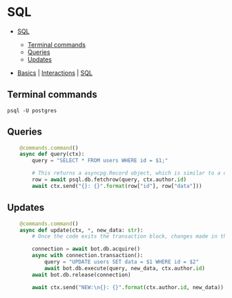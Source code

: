 # SQL

- [SQL](#sql)
	- [Terminal commands](#terminal-commands)
	- [Queries](#queries)
	- [Updates](#updates)

- [Basics](.basics.md) | [Interactions](interactions.md) | [SQL](sql.md)

## Terminal commands

```
psql -U postgres
```

## Queries

```py
    @commands.command()
    async def query(ctx):
        query = "SELECT * FROM users WHERE id = $1;"

        # This returns a asyncpg.Record object, which is similar to a dict
        row = await psql.db.fetchrow(query, ctx.author.id)
        await ctx.send("{}: {}".format(row["id"], row["data"]))
```

## Updates

```py
    @commands.command()
    async def update(ctx, *, new_data: str):
        # Once the code exits the transaction block, changes made in the block are committed to the db

        connection = await bot.db.acquire()
        async with connection.transaction():
            query = "UPDATE users SET data = $1 WHERE id = $2"
            await bot.db.execute(query, new_data, ctx.author.id)
        await bot.db.release(connection)

        await ctx.send("NEW:\n{}: {}".format(ctx.author.id, new_data))
```